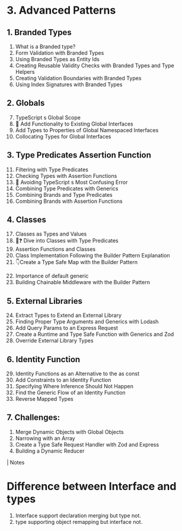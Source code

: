 # 3. Advanced Patterns

## 1. Branded Types

1. What is a Branded type?
2. Form Validation with Branded Types
3. Using Branded Types as Entity Ids
4. Creating Reusable Validity Checks with Branded Types and Type Helpers
5. Creating Validation Boundaries with Branded Types
6. Using Index Signatures with Branded Types

## 2. Globals

7. TypeScript s Global Scope
8. 💎 Add Functionality to Existing Global Interfaces
9. Add Types to Properties of Global Namespaced Interfaces
10. Collocating Types for Global Interfaces

## 3. Type Predicates Assertion Function

11. Filtering with Type Predicates
12. Checking Types with Assertion Functions
13. 💎 Avoiding TypeScript s Most Confusing Error
14. Combining Type Predicates with Generics
15. Combining Brands and Type Predicates
16. Combining Brands with Assertion Functions

## 4. Classes

17. Classes as Types and Values
18. 💎❓ Dive into Classes with Type Predicates
19. Assertion Functions and Classes
20. Class Implementation Following the Builder Pattern Explanation
21. 👇Create a Type Safe Map with the Builder Pattern
<!-- Go to -> src\04-classes\20-type-safe-map.solution.ts -->
22. Importance of default generic
23. Building Chainable Middleware with the Builder Pattern

## 5. External Libraries

24. Extract Types to Extend an External Library
25. Finding Proper Type Arguments and Generics with Lodash
26. Add Query Params to an Express Request
27. Create a Runtime and Type Safe Function with Generics and Zod
28. Override External Library Types

## 6. Identity Function

29. Identity Functions as an Alternative to the as const
30. Add Constraints to an Identity Function
31. Specifying Where Inference Should Not Happen
32. Find the Generic Flow of an Identity Function
33. Reverse Mapped Types

## 7. Challenges:

1. Merge Dynamic Objects with Global Objects
2. Narrowing with an Array
3. Create a Type Safe Request Handler with Zod and Express
4. Building a Dynamic Reducer

| Notes

# Difference between Interface and types

1. Interface support declaration merging but type not.
2. type supporting object remapping but interface not.
